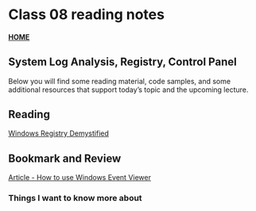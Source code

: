# Class 08 reading notes

#### [HOME](https://cesarderio.github.io/reading-notes/)

## System Log Analysis, Registry, Control Panel

Below you will find some reading material, code samples, and some additional resources that support today’s topic and the upcoming lecture.

## Reading

[Windows Registry Demystified](https://www.howtogeek.com/370022/windows-registry-demystified-what-you-can-do-with-it/)

## Bookmark and Review

[Article - How to use Windows Event Viewer](https://www.faqforge.com/windows/windows-10/what-is-event-viewer-and-how-to-use-it-in-windows-10/)

### Things I want to know more about
